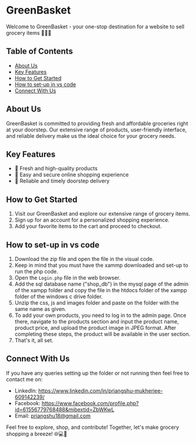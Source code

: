 # GreenBasket

Welcome to GreenBasket - your one-stop destination for a website to sell grocery items 🛒🌽🍅

## Table of Contents
- [About Us](#about)
- [Key Features](#features)
- [How to Get Started](#getting-started)
- [How to set-up in vs code](#Setup)
- [Connect With Us](#contact)

## About Us
GreenBasket is committed to providing fresh and affordable groceries right at your doorstep. Our extensive range of products, user-friendly interface, and reliable delivery make us the ideal choice for your grocery needs.

## Key Features
- 🌿 Fresh and high-quality products
- 🛒 Easy and secure online shopping experience
- 🚚 Reliable and timely doorstep delivery

## How to Get Started
1. Visit our GreenBasket and explore our extensive range of grocery items.
2. Sign up for an account for a personalized shopping experience.
3. Add your favorite items to the cart and proceed to checkout.

## How to set-up in vs code
1) Download the zip file and open the file in the visual code.
2) Keep in mind that you must have the xammp downloaded and set-up to run the php code.
3) Open the `Login.php` file in the web browser.
4) Add the sql database name ("shop_db") in the mysql page of the admin of the xampp folder and copy the file in the htdocs folder of the xampp folder of the windows c drive folder. 
5) Unzip the css, js and images folder and paste on the folder with the same name as given.
6) To add your own products, you need to log in to the admin page. Once there, navigate to the products section and input the product name, product price, and upload the product image in JPEG format. After completing these steps, the product will be available in the user section.
7) That's it, all set.

## Connect With Us
If you have any queries setting up the folder or not running then feel free to contact me on:
- LinkedIn: https://www.linkedin.com/in/priangshu-mukherjee-609142239/
- Facebook: https://www.facebook.com/profile.php?id=61556779768488&mibextid=ZbWKwL
- Email: priangshu18@gmail.com

Feel free to explore, shop, and contribute! Together, let's make grocery shopping a breeze! 🌐💻🍞
